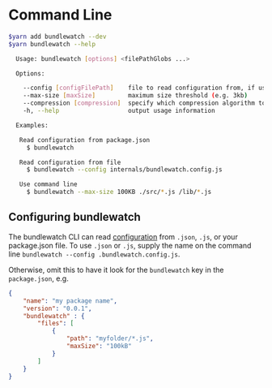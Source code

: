 # Command Line

```bash
$yarn add bundlewatch --dev
$yarn bundlewatch --help

  Usage: bundlewatch [options] <filePathGlobs ...>

  Options:

    --config [configFilePath]    file to read configuration from, if used all options are blown away
    --max-size [maxSize]         maximum size threshold (e.g. 3kb)
    --compression [compression]  specify which compression algorithm to use
    -h, --help                   output usage information

  Examples:

   Read configuration from package.json
     $ bundlewatch

   Read configuration from file
     $ bundlewatch --config internals/bundlewatch.config.js

   Use command line
     $ bundlewatch --max-size 100KB ./src/*.js /lib/*.js
```

## Configuring bundlewatch
The bundlewatch CLI can read [configuration](configuration/configuration.md) from `.json`, `.js`, or your package.json file.
To use `.json` or `.js`, supply the name on the command line `bundlewatch --config .bundlewatch.config.js`.

Otherwise, omit this to have it look for the `bundlewatch` key in the `package.json`, e.g.

```json
{
	"name": "my package name",
	"version": "0.0.1",
	"bundlewatch" : {
	    "files": [
	        {
	            "path": "myfolder/*.js",
	            "maxSize": "100kB"
	        }
        ]
	}
}
```
